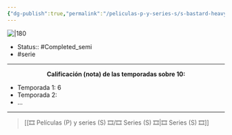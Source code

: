 ```yaml
---
{"dg-publish":true,"permalink":"/peliculas-p-y-series-s/s-bastard-heavy-metal-dark-fantasy/"}
---
```



![|180](https://m.media-amazon.com/images/M/MV5BZTBlMzM1ZDYtMDgwNS00OGY4LWFkMGYtYWM1ZWM1NWU5OWYxXkEyXkFqcGdeQXVyMTEzMTI1Mjk3._V1_SX300.jpg)

- Status:: #Completed_semi 
- #serie

---

**<center>Calificación (nota) de las temporadas sobre 10:</center>**

- Temporada 1: 6
- Temporada 2: 
- ...

---

> [[🎞️ Películas (P) y series (S) 🎞️/🎞️ Series (S) 🎞️\|🎞️ Series (S) 🎞️]]